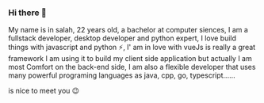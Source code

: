 
<!--
**diouri844/diouri844** is a ✨ _special_ ✨ repository because its `README.md` (this file) appears on your GitHub profile.

Here are some ideas to get you started:

- 🔭 I’m currently working on ...
- 🌱 I’m currently learning ...
- 👯 I’m looking to collaborate on ...
- 🤔 I’m looking for help with ...
- 💬 Ask me about ...
- 📫 How to reach me: ...
- 😄 Pronouns: ...
- ⚡ Fun fact: ...
-->

### Hi there 👋

My name is in  salah, 22 years old, a bachelor at computer siences, I am a fullstack  developer, desktop developer and python expert, I love build 
things with javascript and python ⚡, I' am in love with vueJs is really a great framework I am using it to build my client side application but actually I am most 
Comfort on the back-end side, I am also a flexible developer that uses many powerful programing languages as  java, cpp, go, typescript......

is nice to meet you 😉
</code></pre>
